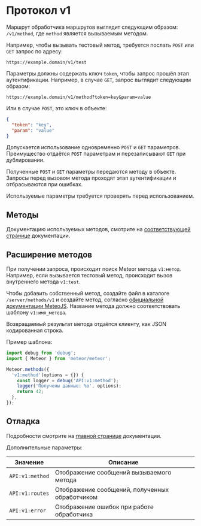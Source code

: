 # Протокол v1

Маршрут обработчика маршрутов выглядит следующим образом: `/v1/method`, где `method` является вызываемым методом.

Например, чтобы вызывать тестовый метод, требуется послать `POST` или `GET` запрос по адресу:

```url
https://example.domain/v1/test
```

Параметры должны содержать ключ `token`, чтобы запрос прошёл этап аутентификации.
Например, в случае `GET`, запрос выглядит следующим образом:

```url
https://example.domain/v1/method?token=key&param=value
```

Или в случае `POST`, это ключ в объекте:

```json
{
  "token": "key",
  "param": "value"
}
```

Допускается использование одновременно `POST` и `GET` параметров.
Преимущество отдаётся `POST` параметрам и перезаписывают `GET` при дублировании.

Полученные `POST` и `GET` параметры передаются методу в объекте.
Запросы перед вызовом метода проходят этап аутентификации и отбрасываются при ошибках.

Используемые параметры требуется проверять перед использованием.

## Методы

Документацию используемых методов, смотрите на
[соответствующей странице](/server/methods/v1/README.md)
документации.

## Расширение методов

При получении запроса, происходит поиск Meteor метода `v1:метод`.
Например, если вызывается тестовый метод, происходит вызов внутреннего метода `v1:test`.

Чтобы добавить собственный метод, создайте файл в каталоге `/server/methods/v1` и создайте метод, согласно
[официальной документации MeteoJS](https://guide.meteor.com/methods.html).
Название метода должно соответствовать шаблону `v1:имя_метода`.

Возвращаемый результат метода отдаётся клиенту, как JSON кодированная строка.

Пример шаблона:

```javascript
import debug from 'debug';
import { Meteor } from 'meteor/meteor';

Meteor.methods({
  'v1:method'(options = {}) {
    const logger = debug('API:v1:method');
    logger('Получены данные: %o', options);
    return 42;
  },
});
```

## Отладка

Подробности смотрите на
[главной странице](/README.md#%D0%9E%D1%82%D0%BB%D0%B0%D0%B4%D0%BA%D0%B0)
документации.

Дополнительные параметры:

| Значение        | Описание                                        |
| --------------- | ----------------------------------------------- |
| `API:v1:method` | Отображение сообщений вызываемого метода        |
| `API:v1:routes` | Отображение сообщений, полученных обработчиком  |
| `API:v1:error`  | Отображение ошибок при работе обработчика       |
